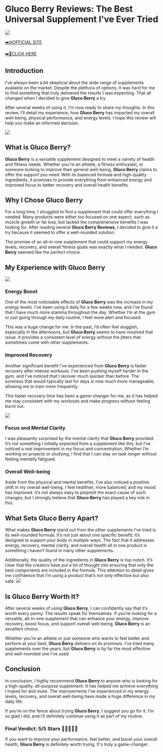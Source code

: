 # Gluco Berry Reviews: The Best Universal Supplement I've Ever Tried

[![](https://static.vecteezy.com/system/resources/thumbnails/019/896/014/small/buy-now-gradient-button-with-cart-symbol-buy-now-illustration-png.png)](https://edetoop.top/lander/sugarpreland-1/glucoberry.html) 

[➡️🌐OFFICIAL SITE](https://edetoop.top/lander/sugarpreland-1/glucoberry.html) 

[➡️🔗CLICK HERE](https://edetoop.top/lander/sugarpreland-1/glucoberry.html) 


## Introduction

I’ve always been a bit skeptical about the wide range of supplements available on the market. Despite the plethora of options, it was hard for me to find something that truly delivered the results I was expecting. That all changed when I decided to give **Gluco Berry** a try.

After several weeks of using it, I’m now ready to share my thoughts. In this review, I’ll detail my experience, how **Gluco Berry** has impacted my overall well-being, physical performance, and energy levels. I hope this review will help you make an informed decision. 

[![](https://wallpapers.com/images/hd/red-order-now-button-udg4jcj4arvn8b0n-2.png)](https://edetoop.top/lander/sugarpreland-1/glucoberry.html)  

## What is Gluco Berry?

**Gluco Berry** is a versatile supplement designed to meet a variety of health and fitness needs. Whether you're an athlete, a fitness enthusiast, or someone looking to improve their general well-being, **Gluco Berry** claims to offer the support you need. With its balanced formula and high-quality ingredients, it promises to provide everything from enhanced energy and improved focus to better recovery and overall health benefits.

## Why I Chose Gluco Berry

For a long time, I struggled to find a supplement that could offer everything I needed. Many products were either too focused on one aspect, such as muscle growth or fat loss, but lacked the comprehensive benefits I was looking for. After reading several **Gluco Berry Reviews**, I decided to give it a try because it seemed to offer a well-rounded solution.

The promise of an all-in-one supplement that could support my energy levels, recovery, and overall fitness goals was exactly what I needed. **Gluco Berry** seemed like the perfect choice.

## My Experience with Gluco Berry

[![](https://static.vecteezy.com/system/resources/thumbnails/019/896/014/small/buy-now-gradient-button-with-cart-symbol-buy-now-illustration-png.png)](https://edetoop.top/lander/sugarpreland-1/glucoberry.html)

### Energy Boost

One of the most noticeable effects of **Gluco Berry** was the increase in my energy levels. I’ve been using it daily for a few weeks now, and I’ve found that I have much more stamina throughout the day. Whether I’m at the gym or just going through my daily routine, I feel more alert and focused.

This was a huge change for me. In the past, I’d often feel sluggish, especially in the afternoons, but **Gluco Berry** seems to have resolved that issue. It provides a consistent level of energy without the jitters that sometimes come with other supplements.

### Improved Recovery

Another significant benefit I’ve experienced from **Gluco Berry** is faster recovery after intense workouts. I’ve been pushing myself harder in the gym, and I’ve noticed that I recover much quicker than before. The soreness that would typically last for days is now much more manageable, allowing me to train more frequently.

This faster recovery time has been a game-changer for me, as it has helped me stay consistent with my workouts and make progress without feeling burnt out.

[![](https://wallpapers.com/images/hd/red-order-now-button-udg4jcj4arvn8b0n-2.png)](https://edetoop.top/lander/sugarpreland-1/glucoberry.html)  

### Focus and Mental Clarity

I was pleasantly surprised by the mental clarity that **Gluco Berry** provided. It’s not something I initially expected from a supplement like this, but I’ve noticed a real improvement in my focus and concentration. Whether I’m working on projects or studying, I find that I can stay on task longer without feeling mentally fatigued.

### Overall Well-being

Aside from the physical and mental benefits, I’ve also noticed a positive shift in my overall well-being. I feel healthier, more balanced, and my mood has improved. It’s not always easy to pinpoint the exact cause of such changes, but I strongly believe that **Gluco Berry** has played a key role in this.

## What Sets Gluco Berry Apart?

What makes **Gluco Berry** stand out from the other supplements I’ve tried is its well-rounded formula. It’s not just about one specific benefit; it’s designed to support your body in multiple ways. The fact that it addresses energy, recovery, mental clarity, and overall health all in one product is something I haven’t found in many other supplements.

Additionally, the quality of the ingredients in **Gluco Berry** is top-notch. It’s clear that the creators have put a lot of thought into ensuring that only the best components are included in the formula. This attention to detail gives me confidence that I’m using a product that’s not only effective but also safe.
[![](https://static.vecteezy.com/system/resources/thumbnails/019/896/014/small/buy-now-gradient-button-with-cart-symbol-buy-now-illustration-png.png)](https://edetoop.top/lander/sugarpreland-1/glucoberry.html)
## Is Gluco Berry Worth It?

After several weeks of using **Gluco Berry**, I can confidently say that it’s worth every penny. The results speak for themselves. If you’re looking for a versatile, all-in-one supplement that can enhance your energy, improve recovery, boost focus, and support overall well-being, **Gluco Berry** is an excellent choice.

Whether you’re an athlete or just someone who wants to feel better and perform at your best, **Gluco Berry** delivers on its promises. I’ve tried many supplements over the years, but **Gluco Berry** is by far the most effective and well-rounded one I’ve used.

## Conclusion

In conclusion, I highly recommend **Gluco Berry** to anyone who is looking for a high-quality, all-purpose supplement. It has helped me achieve everything I hoped for and more. The improvements I’ve experienced in my energy levels, recovery, and overall well-being have made a huge difference in my daily life.

If you’re on the fence about trying **Gluco Berry**, I suggest you go for it. I’m so glad I did, and I’ll definitely continue using it as part of my routine.

### Final Verdict: 5/5 Stars 🌟🌟🌟🌟🌟

If you want to improve your performance, feel better, and boost your overall health, **Gluco Berry** is definitely worth trying. It's truly a game-changer.
